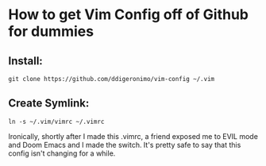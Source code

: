 # How to get Vim Config off of Github for dummies

## Install:
	git clone https://github.com/ddigeronimo/vim-config ~/.vim

## Create Symlink:
	ln -s ~/.vim/vimrc ~/.vimrc

Ironically, shortly after I made this .vimrc, a friend exposed me to EVIL mode
and Doom Emacs and I made the switch. It's pretty safe to say that this config
isn't changing for a while.
